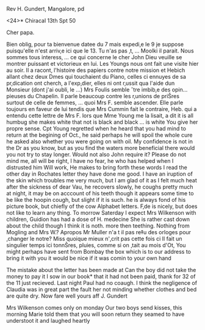 Rev H. Gundert, Mangalore, pd

<24>* Chiracal 13th Spt 50

Cher papa.

Bien oblig‚ pour ta bienvenue datee du 7 mais expedi‚e le 9 je suppose puisqu'elle n'est arriv‚e ici que le 13. Tu n'as pas ‚t‚ … Moolki il parait. Nous sommes tous interess‚ … ce qui concerne le cher John Dieu veuille se montrer puissant et victorieux en lui. Les Youngs nous ont fait une visite hier au soir. Il a racont‚ l'histoire des papiers contre notre mission et Hebich allant chez deux Dmes qui touchaient du Piano, celles ci ennuyes de sa pr‚dication ont cherch‚ a l'exp‚dier, elles ni ont r‚ussit qua l'aide dun Monsieur (dont j'ai oubli‚ le ...) Mrs Foulis semble ˆtre imbib‚e des opin... pieuses du Chapelin. Il parle beaucoup contre les r‚unions de priŠres surtout de celle de femmes, … quoi Mrs F. semble ascender. Elle parle toujours en faveur de lui tendis que Mrs Cummin fait le contraire, Heb. qui a entendu cette lettre de Mrs F. lors que Mme Young me la lisait, a dit it is all humbug she makes white that not is black and black ... is white You give her propre sense. Cpt Young regretted when he heard that you had mind to return at the begining of Oct., he said perhaps he will spoil the whole cure he asked also whether you were going on with oil. My confidence is not in the Dr as you know, but as you find the waters more beneficial there would you not try to stay longer. Would not also John require it? Please do not mind me, all will be right, I have no fear, he who has helped when I distrusted him Will work, He makes to bring forth these words I read the other day in Rochates letter they have done me good. I have an iruption of the skin which troubles me very much, but I am glad of it as I felt much heat after the sickness of dear Vau, he recovers slowly, he coughs pretty much at night, it may be on acccount of his teeth though it appears some time to be like the hoopin cough, but slight if it is such. he is always fond of his picture book, but chiefly of the cow Alphabet letters. F‚de is nicely, but does not like to learn any thing. To morrow Saterday I expect Mrs Wilkenson with children, Guidion has had a dose of H. medecine She is rather cast down about the child though I think it is noth. more then teething. Nothing from Mogling and Mrs W.? Apropos Mr Muller n'a t il pas re‡u des orloges pour ‚changer le notre? Miss quoique mieux n'‚crit pas cette fois ci Il fait un singulier temps ici tonnŠres, pluies, comme si on ‚tait au mois d'Ot, You might perhaps have sent from Bombay the box which is to our address to bring it with you it would be nice if it was comin to your own hand

The mistake about the letter has been made at Can the boy did not take the money to pay it I sow in our book* that it had not been paid, thank for 32 of the 11 just recieved. Last night Paul had no coaugh. I think the negligence of Claudia was in great part the fault her not minding whether clothes and bed are quite dry. Now fare well yours aff
 J. Gundert

Mrs Wilkenson comes only on monday Our two boys send kisses, this morning Marie told them that you will soon return they seamed to have understoot it and laughed heartly

